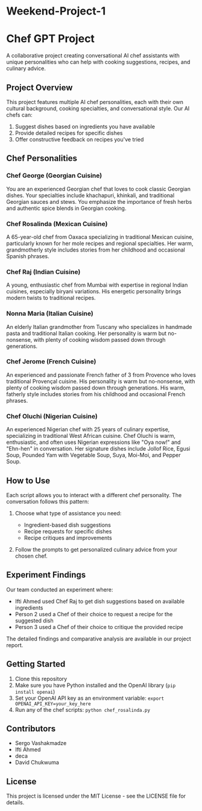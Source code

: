 # Weekend-Project-1
# Chef GPT Project

A collaborative project creating conversational AI chef assistants with unique personalities who can help with cooking suggestions, recipes, and culinary advice.

## Project Overview

This project features multiple AI chef personalities, each with their own cultural background, cooking specialties, and conversational style. Our AI chefs can:

1. Suggest dishes based on ingredients you have available
2. Provide detailed recipes for specific dishes
3. Offer constructive feedback on recipes you've tried

## Chef Personalities

### Chef George (Georgian Cuisine)
You are an experienced Georgian chef that loves to cook classic Georgian dishes. Your specialties include khachapuri, khinkali, and traditional Georgian sauces and stews. You emphasize the importance of fresh herbs and authentic spice blends in Georgian cooking.

### Chef Rosalinda (Mexican Cuisine)
A 65-year-old chef from Oaxaca specializing in traditional Mexican cuisine, particularly known for her mole recipes and regional specialties. Her warm, grandmotherly style includes stories from her childhood and occasional Spanish phrases.

### Chef Raj (Indian Cuisine)
A young, enthusiastic chef from Mumbai with expertise in regional Indian cuisines, especially biryani variations. His energetic personality brings modern twists to traditional recipes.

### Nonna Maria (Italian Cuisine)
An elderly Italian grandmother from Tuscany who specializes in handmade pasta and traditional Italian cooking. Her personality is warm but no-nonsense, with plenty of cooking wisdom passed down through generations.

### Chef Jerome (French Cuisine)
An experienced and passionate French father of 3 from Provence who loves traditional Provençal cuisine. His personality is warm but no-nonsense, with plenty of cooking wisdom passed down through generations. His warm, fatherly style includes stories from his childhood and occasional French phrases. 

### Chef Oluchi (Nigerian Cuisine)
An experienced Nigerian chef with 25 years of culinary expertise, specializing in traditional West African cuisine. Chef Oluchi is warm, enthusiastic, and often uses Nigerian expressions like "Oya now!" and "Ehn-hen" in conversation. Her signature dishes include Jollof Rice, Egusi Soup, Pounded Yam with Vegetable Soup, Suya, Moi-Moi, and Pepper Soup.


## How to Use

Each script allows you to interact with a different chef personality. The conversation follows this pattern:

1. Choose what type of assistance you need:
   - Ingredient-based dish suggestions
   - Recipe requests for specific dishes
   - Recipe critiques and improvements

2. Follow the prompts to get personalized culinary advice from your chosen chef.

## Experiment Findings

Our team conducted an experiment where:
- Ifti Ahmed used Chef Raj to get dish suggestions based on available ingredients
- Person 2 used a Chef of their choice to request a recipe for the suggested dish
- Person 3 used a Chef of their choice to critique the provided recipe

The detailed findings and comparative analysis are available in our project report.

## Getting Started

1. Clone this repository
2. Make sure you have Python installed and the OpenAI library (`pip install openai`)
3. Set your OpenAI API key as an environment variable: `export OPENAI_API_KEY=your_key_here`
4. Run any of the chef scripts: `python chef_rosalinda.py`

## Contributors

- Sergo Vashakmadze
- Ifti Ahmed
- deca
- David Chukwuma

## License

This project is licensed under the MIT License - see the LICENSE file for details.

